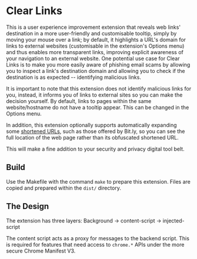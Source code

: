 # Clear Links

This is a user experience improvement extension that reveals web links' destination in a more user-friendly and customisable tooltip, simply by moving your mouse over a link; by default, it highlights a URL's domain for links to external websites (customisable in the extension's Options menu) and thus enables more transparent links, improving explicit awareness of your navigation to an external website. One potential use case for Clear Links is to make you more easily aware of phishing email scams by allowing you to inspect a link's destination domain and allowing you to check if the destination is as expected -- identifying malicious links.

It is important to note that this extension does not identify malicious links for you, instead, it informs you of links to external sites so you can make the decision yourself. By default, links to pages within the same website/hostname do not have a tooltip appear. This can be changed in the Options menu.

In addition, this extension optionally supports automatically expanding some [shortened URLs](https://en.wikipedia.org/wiki/URL_shortening), such as those offered by Bit.ly, so you can see the full location of the web page rather than its obfuscated shortened URL.

This will make a fine addition to your security and privacy digital tool belt.

## Build

Use the Makefile with the command `make` to prepare this extension. Files are copied and prepared within the `dist/` directory.

## The Design

The extension has three layers:
Background -> content-script -> injected-script

The content script acts as a proxy for messages to the backend script. This is required for features that need access to `chrome.*` APIs under the more secure Chrome Manifest V3.
